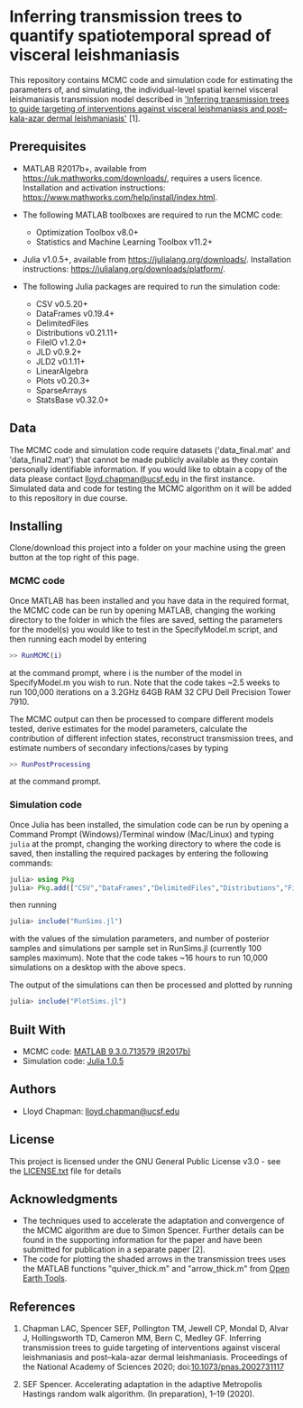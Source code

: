 # Inferring transmission trees to quantify spatiotemporal spread of visceral leishmaniasis

This repository contains MCMC code and simulation code for estimating the parameters of, and simulating, the individual-level spatial kernel visceral leishmaniasis transmission model described in ['Inferring transmission trees to guide targeting of interventions against visceral leishmaniasis and post–kala-azar dermal leishmaniasis'](https://doi.org/10.1073/pnas.2002731117) [1].

## Prerequisites

* MATLAB R2017b+, available from <https://uk.mathworks.com/downloads/>, requires a users licence. Installation and activation instructions: <https://www.mathworks.com/help/install/index.html>.

* The following MATLAB toolboxes are required to run the MCMC code:
  * Optimization Toolbox v8.0+
  * Statistics and Machine Learning Toolbox v11.2+

* Julia v1.0.5+, available from <https://julialang.org/downloads/>. Installation instructions: <https://julialang.org/downloads/platform/>.

* The following Julia packages are required to run the simulation code:
  * CSV v0.5.20+
  * DataFrames v0.19.4+
  * DelimitedFiles
  * Distributions v0.21.11+
  * FileIO v1.2.0+
  * JLD v0.9.2+
  * JLD2 v0.1.11+
  * LinearAlgebra
  * Plots v0.20.3+
  * SparseArrays
  * StatsBase v0.32.0+


## Data

The MCMC code and simulation code require datasets ('data_final.mat' and 'data_final2.mat') that cannot be made publicly available as they contain personally identifiable information. If you would like to obtain a copy of the data please contact <lloyd.chapman@ucsf.edu> in the first instance. Simulated data and code for testing the MCMC algorithm on it will be added to this repository in due course.

## Installing

Clone/download this project into a folder on your machine using the green button at the top right of this page.

### MCMC code

Once MATLAB has been installed and you have data in the required format, the MCMC code can be run by opening MATLAB, changing the working directory to the folder in which the files are saved, setting the parameters for the model(s) you would like to test in the SpecifyModel.m script, and then running each model by entering

```matlab
>> RunMCMC(i)
```

at the command prompt, where i is the number of the model in SpecifyModel.m you wish to run. Note that the code takes ~2.5 weeks to run 100,000 iterations on a 3.2GHz 64GB RAM 32 CPU Dell Precision Tower 7910.

The MCMC output can then be processed to compare different models tested, derive estimates for the model parameters, calculate the contribution of different infection states, reconstruct transmission trees, and estimate numbers of secondary infections/cases by typing

```matlab
>> RunPostProcessing
```

at the command prompt.

### Simulation code

Once Julia has been installed, the simulation code can be run by opening a Command Prompt (Windows)/Terminal window (Mac/Linux) and typing `julia` at the prompt, changing the working directory to where the code is saved, then installing the required packages by entering the following commands:

```julia
julia> using Pkg
julia> Pkg.add(["CSV","DataFrames","DelimitedFiles","Distributions","FileIO","JLD","JLD2","LinearAlgebra","Plots","SparseArrays","StatsBase"])
```

then running 

```julia
julia> include("RunSims.jl") 
```

with the values of the simulation parameters, and number of posterior samples and simulations per sample set in RunSims.jl (currently 100 samples maximum). Note that the code takes ~16 hours to run 10,000 simulations on a desktop with the above specs.

The output of the simulations can then be processed and plotted by running

```julia
julia> include("PlotSims.jl")
```

## Built With

* MCMC code: [MATLAB 9.3.0.713579 (R2017b)](https://uk.mathworks.com/downloads/)
* Simulation code: [Julia 1.0.5](https://julialang.org/downloads/)

## Authors

* Lloyd Chapman: <lloyd.chapman@ucsf.edu>

## License

This project is licensed under the GNU General Public License v3.0 - see the [LICENSE.txt](LICENSE.txt) file for details

## Acknowledgments

* The techniques used to accelerate the adaptation and convergence of the MCMC algorithm are due to Simon Spencer. Further details can be found in the  supporting information for the paper and have been submitted for publication in a separate paper [2].
* The code for plotting the shaded arrows in the transmission trees uses the MATLAB functions "quiver_thick.m" and "arrow_thick.m" from [Open Earth Tools](https://svn.oss.deltares.nl/repos/openearthtools/trunk/matlab/general/plot_fun/).

## References
1. Chapman LAC, Spencer SEF, Pollington TM, Jewell CP, Mondal D, Alvar J, Hollingsworth TD, Cameron MM, Bern C, Medley GF. Inferring transmission trees to guide targeting of interventions against visceral leishmaniasis and post–kala-azar dermal leishmaniasis. Proceedings of the National Academy of Sciences 2020; doi:[10.1073/pnas.2002731117](https://doi.org/10.1073/pnas.2002731117)
 

2. SEF Spencer. Accelerating adaptation in the adaptive Metropolis Hastings random walk algorithm. (In preparation), 1–19 (2020).
